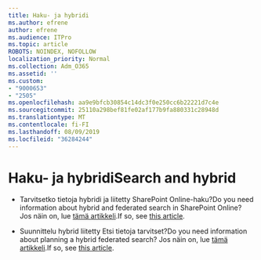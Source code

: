 ```yaml
---
title: Haku- ja hybridi
ms.author: efrene
author: efrene
ms.audience: ITPro
ms.topic: article
ROBOTS: NOINDEX, NOFOLLOW
localization_priority: Normal
ms.collection: Adm_O365
ms.assetid: ''
ms.custom:
- "9000653"
- "2505"
ms.openlocfilehash: aa9e9bfcb30854c14dc3f0e250cc6b22221d7c4e
ms.sourcegitcommit: 25110a298bef81fe02af177b9fa880331c28948d
ms.translationtype: MT
ms.contentlocale: fi-FI
ms.lasthandoff: 08/09/2019
ms.locfileid: "36284244"
---
```

# <a name="search-and-hybrid"></a><span data-ttu-id="9ec25-102">Haku- ja hybridi</span><span class="sxs-lookup"><span data-stu-id="9ec25-102">Search and hybrid</span></span>

- <span data-ttu-id="9ec25-103">Tarvitsetko tietoja hybridi ja liitetty SharePoint Online-haku?</span><span class="sxs-lookup"><span data-stu-id="9ec25-103">Do you need information about hybrid and federated search in SharePoint Online?</span></span> <span data-ttu-id="9ec25-104">Jos näin on, lue [tämä artikkeli](https://docs.microsoft.com/sharepoint/hybrid/hybrid-search-in-sharepoint).</span><span class="sxs-lookup"><span data-stu-id="9ec25-104">If so, see [this article](https://docs.microsoft.com/sharepoint/hybrid/hybrid-search-in-sharepoint).</span></span>

- <span data-ttu-id="9ec25-105">Suunnittelu hybrid liitetty Etsi tietoja tarvitset?</span><span class="sxs-lookup"><span data-stu-id="9ec25-105">Do you need information about planning a hybrid federated search?</span></span>  <span data-ttu-id="9ec25-106">Jos näin on, lue [tämä artikkeli](https://docs.microsoft.com/sharepoint/hybrid/plan-hybrid-federated-search).</span><span class="sxs-lookup"><span data-stu-id="9ec25-106">If so, see [this article](https://docs.microsoft.com/sharepoint/hybrid/plan-hybrid-federated-search).</span></span>




